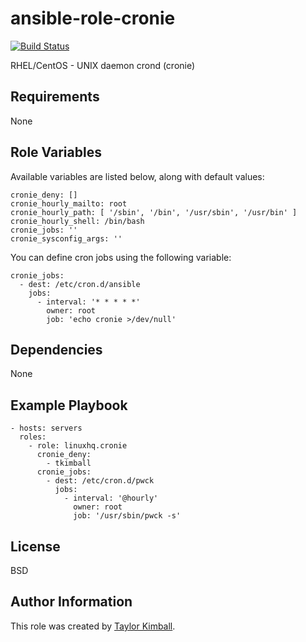 # ansible-role-cronie

[![Build Status](https://travis-ci.org/linuxhq/ansible-role-cronie.svg?branch=master)](https://travis-ci.org/linuxhq/ansible-role-cronie)

RHEL/CentOS - UNIX daemon crond (cronie)

## Requirements

None

## Role Variables

Available variables are listed below, along with default values:

    cronie_deny: []
    cronie_hourly_mailto: root
    cronie_hourly_path: [ '/sbin', '/bin', '/usr/sbin', '/usr/bin' ]
    cronie_hourly_shell: /bin/bash
    cronie_jobs: ''
    cronie_sysconfig_args: ''

You can define cron jobs using the following variable:

    cronie_jobs:
      - dest: /etc/cron.d/ansible
        jobs:
          - interval: '* * * * *'
            owner: root
            job: 'echo cronie >/dev/null'

## Dependencies

None

## Example Playbook

    - hosts: servers
      roles:
        - role: linuxhq.cronie
          cronie_deny:
            - tkimball
          cronie_jobs:
            - dest: /etc/cron.d/pwck
              jobs:
                - interval: '@hourly'
                  owner: root
                  job: '/usr/sbin/pwck -s'

## License

BSD

## Author Information

This role was created by [Taylor Kimball](http://www.linuxhq.org).
